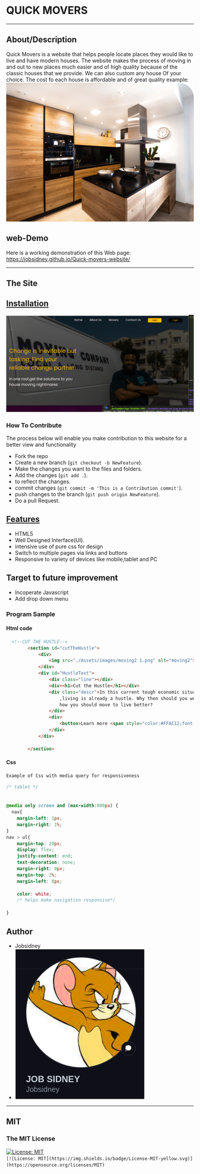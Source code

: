 # QUICK MOVERS

***
## About/Description
Quick Movers is a website that helps people locate places they would like to live and have modern houses. The website makes the process of moving in and out to new places much easier and of high quality because of the classic houses that we provide. We can also custom any house Of your choice. The cost fo each house is affordable and of great quality example:
<img src="./Assets/images/Property%20House.png">

## web-Demo
Here is a working demonstration of this Web page: https://jobsidney.github.io/Quick-movers-website/

***
## The Site
## [Installation](hhttps://jobsidney.github.io/Quick-movers-website/) 

<img src="./Assets/images/page1.png">

### How To Contribute

The process below will enable you make contribution to this website for a better view and functionality

- Fork the repo
- Create a new branch (`git checkout -b NewFeature`).
- Make the changes you want to the files and folders.
- Add the changes (`git add .`).
- to reflect the changes.
- commit changes (`git commit -m 'This is a Contribution commit'`).
- push changes to the branch (`git push origin NewFeature`).
- Do a pull Request.
  


## [Features](https://jobsidney.github.io/Quick-movers-website/)

- HTML5
- Well Designed Interface(UI).
- intensive use of pure css for design
- Switch to multiple pages via links and buttons
- Responsive to variety of devices like mobile,tablet and PC
  

## Target to future improvement
- Incoperate Javascript
- Add drop down menu
  
### Program Sample
#### Html code
```Html
  <!--CUT THE HUSTLE-->
        <section id="cutTheHustle">
            <div>
                <img src="./Assets/images/moving2 1.png" alt="moving2">
            </div>
            <div id="HustleText">
                <div class="line"></div>
                <div><h1>Cut the Hustle</h1></div>
                <div class="descr">In this current tough economic situations
                    ,living is already a hustle. Why then should you worry ABout
                    how you should move to live better?
                </div>
                <div>
                    <button>Learn more <span style="color:#FFAC12;font-size: 20px;margin-left: 2px;">&#x27A1;</span></button>
                </div>
            </div>
      
        </section>
```

#### Css
    Example of Css with media query for responsiveness
```Css
/* tablet */


@media only screen and (max-width:800px) {
  nav{
    margin-left: 1px;
    margin-right: 1%;
}
nav > ul{
    margin-top: 20px;
    display: flex;
    justify-content: end;
    text-decoration: none;
    margin-right: 0px;
    margin-top: 2%;
    margin-left: 0px;
    
    color: white;
    /* helps make navigation responsive*/
    
}
```
## Author
- Jobsidney
- [<img style="border: 1px solid white;" src="./Assets/images/job.png">](https://github.com/Jobsidney/)
***
## MIT
### The MIT License
[![License: MIT](https://img.shields.io/badge/License-MIT-yellow.svg)](https://opensource.org/licenses/MIT)  
`[![License: MIT](https://img.shields.io/badge/License-MIT-yellow.svg)](https://opensource.org/licenses/MIT)`
  
